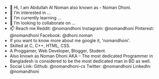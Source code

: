- 👋 Hi, I am Abdullah Al Noman also known as - Noman Dhoni.
- 👀 I’m interested in ...
- 🌱 I’m currently learning ...
- 💞️ I’m looking to collaborate on ...
- 📫 Reach me  Reddit: @nomandhoni Instagram: @nomandhoni Pinterest: @nomandhoni Facebook: @dhoni.noman
- If you want to know more about me google it, 'nomandhoni'.
- Skilled at C, C++, HTML, CSS.
- A Proggamer, Web Developer, Blogger, Student.
- Also known as Noman Dhoni AKA – The most dedicated Programmer in Bangladesh is considered to be the most dedicated man in BD as well.
- Social Link: Github: @nomandhoni-cs Twitter: @nomandhoni LinkedIn: @nomandhoni 
  
<!---
nomandhoni-cs/nomandhoni-cs is a ✨ special ✨ repository because its `README.md` (this file) appears on your GitHub profile.
You can click the Preview link to take a look at your changes.
--->
